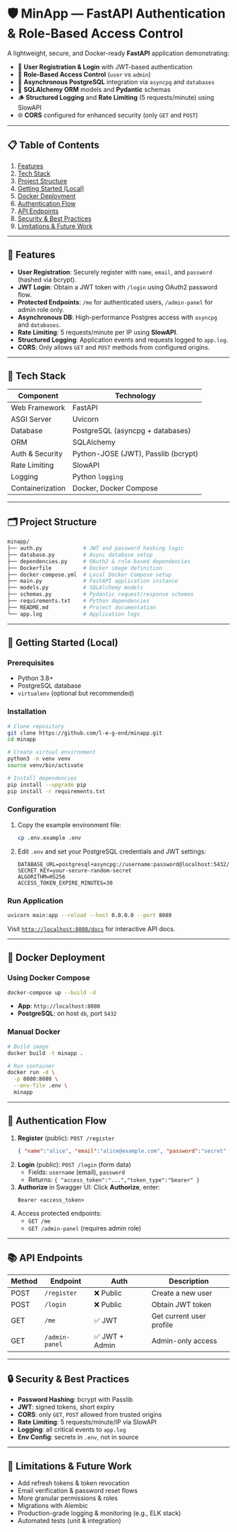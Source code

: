 # 🛡️ MinApp — FastAPI Authentication & Role-Based Access Control

A lightweight, secure, and Docker-ready **FastAPI** application demonstrating:

- 🧾 **User Registration & Login** with JWT-based authentication
- 🔐 **Role-Based Access Control** (`user` vs `admin`)
- 🚀 **Asynchronous PostgreSQL** integration via `asyncpg` and `databases`
- 🧱 **SQLAlchemy ORM** models and **Pydantic** schemas
- 🪵 **Structured Logging** and **Rate Limiting** (5 requests/minute) using SlowAPI
- 🌐 **CORS** configured for enhanced security (only `GET` and `POST`)

---

## 📋 Table of Contents

1. [Features](#-features)
2. [Tech Stack](#-tech-stack)
3. [Project Structure](#-project-structure)
4. [Getting Started (Local)](#-getting-started-local)
5. [Docker Deployment](#-docker-deployment)
6. [Authentication Flow](#-authentication-flow)
7. [API Endpoints](#-api-endpoints)
8. [Security & Best Practices](#-security--best-practices)
9. [Limitations & Future Work](#-limitations--future-work)

---

## 🚀 Features

- **User Registration**: Securely register with `name`, `email`, and `password` (hashed via bcrypt).
- **JWT Login**: Obtain a JWT token with `/login` using OAuth2 password flow.
- **Protected Endpoints**: `/me` for authenticated users, `/admin-panel` for admin role only.
- **Asynchronous DB**: High-performance Postgres access with `asyncpg` and `databases`.
- **Rate Limiting**: 5 requests/minute per IP using **SlowAPI**.
- **Structured Logging**: Application events and requests logged to `app.log`.
- **CORS**: Only allows `GET` and `POST` methods from configured origins.

---

## 🧰 Tech Stack

| Component            | Technology                          |
|----------------------|-------------------------------------|
| Web Framework        | FastAPI                             |
| ASGI Server          | Uvicorn                             |
| Database             | PostgreSQL (asyncpg + databases)    |
| ORM                  | SQLAlchemy                          |
| Auth & Security      | Python-JOSE (JWT), Passlib (bcrypt) |
| Rate Limiting        | SlowAPI                             |
| Logging              | Python `logging`                    |
| Containerization     | Docker, Docker Compose              |

---

## 🗂️ Project Structure

```bash
minapp/
├── auth.py             # JWT and password hashing logic
├── database.py         # Async database setup
├── dependencies.py     # OAuth2 & role-based dependencies
├── Dockerfile          # Docker image definition
├── docker-compose.yml  # Local Docker Compose setup
├── main.py             # FastAPI application instance
├── models.py           # SQLAlchemy models
├── schemas.py          # Pydantic request/response schemas
├── requirements.txt    # Python dependencies
├── README.md           # Project documentation
└── app.log             # Application logs
```

---

## 🏁 Getting Started (Local)

### Prerequisites

- Python 3.8+
- PostgreSQL database
- `virtualenv` (optional but recommended)

### Installation

```bash
# Clone repository
git clone https://github.com/l-e-g-end/minapp.git
cd minapp

# Create virtual environment
python3 -m venv venv
source venv/bin/activate

# Install dependencies
pip install --upgrade pip
pip install -r requirements.txt
```

### Configuration

1. Copy the example environment file:
   ```bash
   cp .env.example .env
   ```
2. Edit `.env` and set your PostgreSQL credentials and JWT settings:
   ```env
   DATABASE_URL=postgresql+asyncpg://username:password@localhost:5432/minapp_db
   SECRET_KEY=your-secure-random-secret
   ALGORITHM=HS256
   ACCESS_TOKEN_EXPIRE_MINUTES=30
   ```

### Run Application

```bash
uvicorn main:app --reload --host 0.0.0.0 --port 8080
```

Visit [`http://localhost:8080/docs`](http://localhost:8080/docs) for interactive API docs.

---

## 🐳 Docker Deployment

### Using Docker Compose

```bash
docker-compose up --build -d
```

- **App**: `http://localhost:8080`
- **PostgreSQL**: on host `db`, port `5432`

### Manual Docker

```bash
# Build image
docker build -t minapp .

# Run container
docker run -d \
  -p 8080:8080 \
  --env-file .env \
  minapp
```

---

## 🔑 Authentication Flow

1. **Register** (public): `POST /register`
   ```json
   { "name":"alice", "email":"alice@example.com", "password":"secret" }
   ```
2. **Login** (public): `POST /login` (form data)
   - Fields: `username` (email), `password`
   - Returns: `{ "access_token":"...","token_type":"bearer" }`
3. **Authorize** in Swagger UI: Click **Authorize**, enter:
   ```
   Bearer <access_token>
   ```
4. Access protected endpoints:
   - `GET /me`
   - `GET /admin-panel` (requires admin role)

---

## 📚 API Endpoints

| Method | Endpoint       | Auth       | Description                 |
| ------ | -------------- | ---------- | --------------------------- |
| POST   | `/register`    | ❌ Public   | Create a new user           |
| POST   | `/login`       | ❌ Public   | Obtain JWT token            |
| GET    | `/me`          | ✅ JWT      | Get current user profile    |
| GET    | `/admin-panel` | ✅ JWT + Admin | Admin-only access         |

---

## 🔒 Security & Best Practices

- **Password Hashing**: bcrypt with Passlib
- **JWT**: signed tokens, short expiry
- **CORS**: only `GET`, `POST` allowed from trusted origins
- **Rate Limiting**: 5 requests/minute/IP via SlowAPI
- **Logging**: all critical events to `app.log`
- **Env Config**: secrets in `.env`, not in source

---

## 🔮 Limitations & Future Work

- Add refresh tokens & token revocation
- Email verification & password reset flows
- More granular permissions & roles
- Migrations with Alembic
- Production-grade logging & monitoring (e.g., ELK stack)
- Automated tests (unit & integration)


